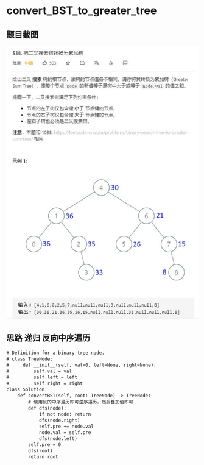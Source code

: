 # convert_BST_to_greater_tree

## 题目截图
 ![](convert_BST_to_greater_tree.jpg)

## 思路 递归 反向中序遍历

    # Definition for a binary tree node.
    # class TreeNode:
    #     def __init__(self, val=0, left=None, right=None):
    #         self.val = val
    #         self.left = left
    #         self.right = right
    class Solution:
        def convertBST(self, root: TreeNode) -> TreeNode:
            # 使用反的中序遍历即可逆序遍历，然后叠加值即可
            def dfs(node):
                if not node: return
                dfs(node.right)
                self.pre += node.val
                node.val = self.pre
                dfs(node.left)
            self.pre = 0
            dfs(root)
            return root


